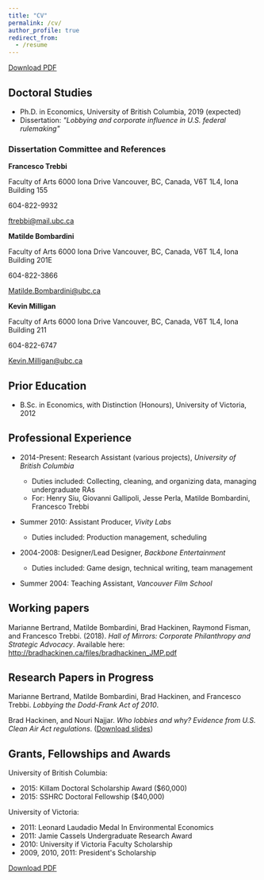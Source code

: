 ```yaml
---
title: "CV"
permalink: /cv/
author_profile: true
redirect_from:
  - /resume
---
```


[Download PDF](https://bradhackinen.ca/files/BradHackinen_CV.pdf)


## Doctoral Studies
* Ph.D. in Economics, University of British Columbia, 2019 (expected)
* Dissertation: _"Lobbying and corporate influence in U.S. federal rulemaking"_

### Dissertation Committee and References
__Francesco Trebbi__

Faculty of Arts
6000 Iona Drive
Vancouver, BC,
Canada,
V6T 1L4,
Iona Building 155

604-822-9932

<ftrebbi@mail.ubc.ca>

__Matilde Bombardini__

Faculty of Arts
6000 Iona Drive
Vancouver, BC,
Canada,
V6T 1L4,
Iona Building 201E

604-822-3866

<Matilde.Bombardini@ubc.ca>

__Kevin Milligan__

Faculty of Arts
6000 Iona Drive
Vancouver, BC,
Canada,
V6T 1L4,
Iona Building 211

604-822-6747

<Kevin.Milligan@ubc.ca>


## Prior Education
* B.Sc. in Economics, with Distinction (Honours), University of Victoria, 2012

## Professional Experience
* 2014-Present: Research Assistant (various projects), _University of British Columbia_
  * Duties included: Collecting, cleaning, and organizing data, managing undergraduate RAs
  * For: Henry Siu, Giovanni Gallipoli, Jesse Perla, Matilde Bombardini, Francesco Trebbi


* Summer 2010: Assistant Producer, _Vivity Labs_
  * Duties included: Production management, scheduling


* 2004-2008: Designer/Lead Designer, _Backbone Entertainment_
  * Duties included: Game design, technical writing, team management


* Summer 2004: Teaching Assistant, _Vancouver Film School_


##  Working papers
Marianne Bertrand, Matilde Bombardini, Brad Hackinen, Raymond Fisman, and Francesco Trebbi. (2018). _Hall of Mirrors: Corporate Philanthropy and Strategic Advocacy_. Available here:  http://bradhackinen.ca/files/bradhackinen_JMP.pdf

## Research Papers in Progress
Marianne Bertrand, Matilde Bombardini, Brad Hackinen, and Francesco Trebbi. _Lobbying the Dodd-Frank Act of 2010_.

Brad Hackinen, and Nouri Najjar. _Who lobbies and why? Evidence from U.S. Clean Air Act regulations_. ([Download slides](https://bradhackinen.ca/files/BradHackinen_WhoLobbiesAndWhy.pdf))


## Grants, Fellowships and Awards
University of British Columbia:
- 2015: Killam Doctoral Scholarship Award ($60,000)
- 2015: SSHRC Doctoral Fellowship ($40,000)


University of Victoria:
- 2011: Leonard Laudadio Medal In Environmental Economics
- 2011: Jamie Cassels Undergraduate Research Award
- 2010: University if Victoria Faculty Scholarship
- 2009, 2010, 2011: President's Scholarship

[Download PDF](https://bradhackinen.ca/files/BradHackinen_CV.pdf)
